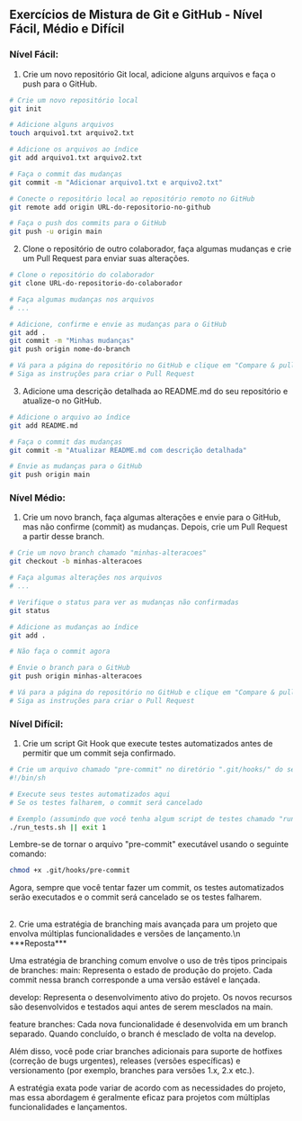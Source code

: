 

## Exercícios de Mistura de Git e GitHub - Nível Fácil, Médio e Difícil


### Nível Fácil:

1.  Crie um novo repositório Git local, adicione alguns arquivos e faça o push para o GitHub.

```bash
# Crie um novo repositório local
git init

# Adicione alguns arquivos
touch arquivo1.txt arquivo2.txt

# Adicione os arquivos ao índice
git add arquivo1.txt arquivo2.txt

# Faça o commit das mudanças
git commit -m "Adicionar arquivo1.txt e arquivo2.txt"

# Conecte o repositório local ao repositório remoto no GitHub
git remote add origin URL-do-repositorio-no-github

# Faça o push dos commits para o GitHub
git push -u origin main

```

2.  Clone o repositório de outro colaborador, faça algumas mudanças e crie um Pull Request para enviar suas alterações.

```bash
# Clone o repositório do colaborador
git clone URL-do-repositorio-do-colaborador

# Faça algumas mudanças nos arquivos
# ...

# Adicione, confirme e envie as mudanças para o GitHub
git add .
git commit -m "Minhas mudanças"
git push origin nome-do-branch

# Vá para a página do repositório no GitHub e clique em "Compare & pull request"
# Siga as instruções para criar o Pull Request

```

3.  Adicione uma descrição detalhada ao README.md do seu repositório e atualize-o no GitHub.

```bash
# Adicione o arquivo ao índice
git add README.md

# Faça o commit das mudanças
git commit -m "Atualizar README.md com descrição detalhada"

# Envie as mudanças para o GitHub
git push origin main

```

### Nível Médio:

1.  Crie um novo branch, faça algumas alterações e envie para o GitHub, mas não confirme (commit) as mudanças. Depois, crie um Pull Request a partir desse branch.

```bash
# Crie um novo branch chamado "minhas-alteracoes"
git checkout -b minhas-alteracoes

# Faça algumas alterações nos arquivos
# ...

# Verifique o status para ver as mudanças não confirmadas
git status

# Adicione as mudanças ao índice
git add .

# Não faça o commit agora

# Envie o branch para o GitHub
git push origin minhas-alteracoes

# Vá para a página do repositório no GitHub e clique em "Compare & pull request"
# Siga as instruções para criar o Pull Request
```

### Nível Difícil:

1.  Crie um script Git Hook que execute testes automatizados antes de permitir que um commit seja confirmado.

```bash
# Crie um arquivo chamado "pre-commit" no diretório ".git/hooks/" do seu repositório local e adicione o seguinte conteúdo:
#!/bin/sh

# Execute seus testes automatizados aqui
# Se os testes falharem, o commit será cancelado

# Exemplo (assumindo que você tenha algum script de testes chamado "run_tests.sh"):
./run_tests.sh || exit 1

```

Lembre-se de tornar o arquivo "pre-commit" executável usando o seguinte comando:

```bash
chmod +x .git/hooks/pre-commit
```

Agora, sempre que você tentar fazer um commit, os testes automatizados serão executados e o commit será cancelado se os testes falharem.




</br>
2.  Crie uma estratégia de branching mais avançada para um projeto que envolva múltiplas funcionalidades e versões de lançamento.\n
***Reposta***</br>

Uma estratégia de branching comum envolve o uso de três tipos principais de branches:
main: Representa o estado de produção do projeto. Cada commit nessa branch corresponde a uma versão estável e lançada.

develop: Representa o desenvolvimento ativo do projeto. Os novos recursos são desenvolvidos e testados aqui antes de serem mesclados na main.

feature branches: Cada nova funcionalidade é desenvolvida em um branch separado. Quando concluído, o branch é mesclado de volta na develop.

Além disso, você pode criar branches adicionais para suporte de hotfixes (correção de bugs urgentes), releases (versões específicas) e versionamento (por exemplo, branches para versões 1.x, 2.x etc.).

A estratégia exata pode variar de acordo com as necessidades do projeto, mas essa abordagem é geralmente eficaz para projetos com múltiplas funcionalidades e lançamentos.






